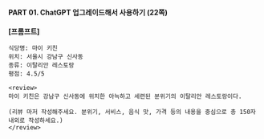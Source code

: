 #### PART 01. ChatGPT 업그레이드해서 사용하기 (22쪽)

**[프롬프트]**
~~~
식당명: 마이 키친
위치: 서울시 강남구 신사동
종류: 이탈리안 레스토랑
평점: 4.5/5

<review>
마이 키친은 강남구 신사동에 위치한 아늑하고 세련된 분위기의 이탈리안 레스토랑이다.

(리뷰 마저 작성해주세요. 분위기, 서비스, 음식 맛, 가격 등의 내용을 중심으로 총 150자 내외로 작성하세요.)
</review>
~~~
